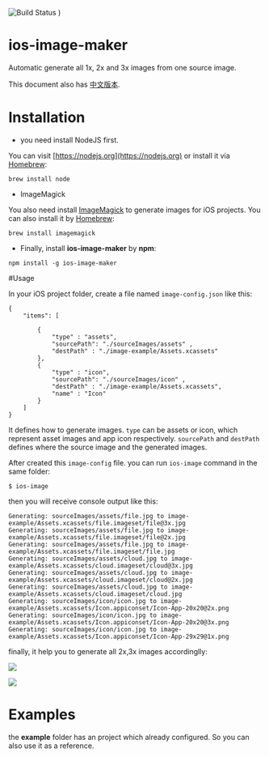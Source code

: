 ![Build Status](https://travis-ci.org/swiftcafex/ios-image-maker.svg?branch=master)
)
# ios-image-maker
Automatic generate all 1x, 2x and 3x images from one source image.

This document also has [中文版本](https://github.com/swiftcafex/ios-image-maker/blob/master/README_CN.md).

# Installation

* you need install NodeJS first. 

You can visit [https://nodejs.org](https://nodejs.org) or install it via [Homebrew](http://brew.sh/):

```
brew install node
```

* ImageMagick 

You also need install [ImageMagick](http://www.imagemagick.org/script/index.php) to generate images for iOS projects. You can also install it by [Homebrew](http://brew.sh/):

```
brew install imagemagick
```

* Finally, install **ios-image-maker** by **npm**:

```
npm install -g ios-image-maker
```
#Usage

In your iOS project folder, create a file named `image-config.json` like this:

```
{
	"items": [

		{
			"type" : "assets",
			"sourcePath": "./sourceImages/assets" ,
			"destPath" : "./image-example/Assets.xcassets"
		},
		{
			"type" : "icon",
			"sourcePath": "./sourceImages/icon" ,
			"destPath" : "./image-example/Assets.xcassets",
			"name" : "Icon"
		}
	]
}
```
It defines how to generate images. `type` can be assets or icon, which represent asset images and app icon respectively. `sourcePath` and `destPath` defines 
where the source image and the generated images.

After created this `image-config` file. you can run `ios-image` command in the same folder:

```
$ ios-image
```

then you will receive console output like this:

```
Generating: sourceImages/assets/file.jpg to image-example/Assets.xcassets/file.imageset/file@3x.jpg
Generating: sourceImages/assets/file.jpg to image-example/Assets.xcassets/file.imageset/file@2x.jpg
Generating: sourceImages/assets/file.jpg to image-example/Assets.xcassets/file.imageset/file.jpg
Generating: sourceImages/assets/cloud.jpg to image-example/Assets.xcassets/cloud.imageset/cloud@3x.jpg
Generating: sourceImages/assets/cloud.jpg to image-example/Assets.xcassets/cloud.imageset/cloud@2x.jpg
Generating: sourceImages/assets/cloud.jpg to image-example/Assets.xcassets/cloud.imageset/cloud.jpg
Generating: sourceImages/icon/icon.jpg to image-example/Assets.xcassets/Icon.appiconset/Icon-App-20x20@2x.png
Generating: sourceImages/icon/icon.jpg to image-example/Assets.xcassets/Icon.appiconset/Icon-App-20x20@3x.png
Generating: sourceImages/icon/icon.jpg to image-example/Assets.xcassets/Icon.appiconset/Icon-App-29x29@1x.png
```

finally, it help you to generate all 2x,3x images accordinglly:

![](https://github.com/swiftcafex/ios-image-maker/blob/master/resources/1.png)

![](https://github.com/swiftcafex/ios-image-maker/blob/master/resources/2.png)

# Examples

the **example** folder has an project which already configured. So you can also use it as a reference.





